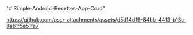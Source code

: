 "# Simple-Android-Recettes-App-Crud" 


https://github.com/user-attachments/assets/d5d14d19-84bb-4413-b13c-8a61f5a51fa7

